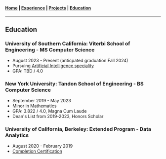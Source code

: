 #### [Home](https://jeremyjang22.github.io) |  [Experience](Experience.md) | [Projects](Projects.md) | [Education](Education.md)
___________
## Education

### University of Southern California: Viterbi School of Engineering - MS Computer Science
- August 2023 -  Present (anticpated graduation Fall 2024)
- Pursuing [Artificial Intelligence speciality](https://catalogue.usc.edu/preview_program.php?catoid=16&poid=21842&returnto=6360)
- GPA: TBD / 4.0

### New York University: Tandon School of Engineering - BS Computer Science
- September 2019 - May 2023
- Minor in Mathematics
- GPA: 3.822 / 4.0, Magna Cum Laude
- Dean's List from 2019-2023, Honors Scholar

### University of California, Berkeley: Extended Program - Data Analytics
- August 2020 - February 2019
- [Completion Certification](pdf/berkeley_cert.pdf)


